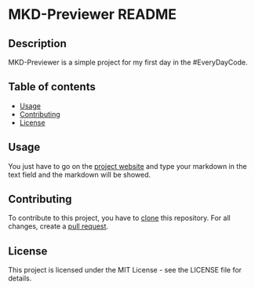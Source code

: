 # MKD-Previewer README

## Description

MKD-Previewer is a simple project for my first day in the #EveryDayCode.

## Table of contents

- [Usage](#usage)
- [Contributing](#contributing)
- [License](#license)

## Usage

You just have to go on the [project website](https://mkd-previewer.viiper.fr) and type your markdown in the text field and the markdown will be showed.

## Contributing

To contribute to this project, you have to [clone](https://www.git-scm.com/docs/git-clone) this repository. For all changes, create a [pull request](https://docs.github.com/pull-requests).

## License

This project is licensed under the MIT License - see the LICENSE file for details.
